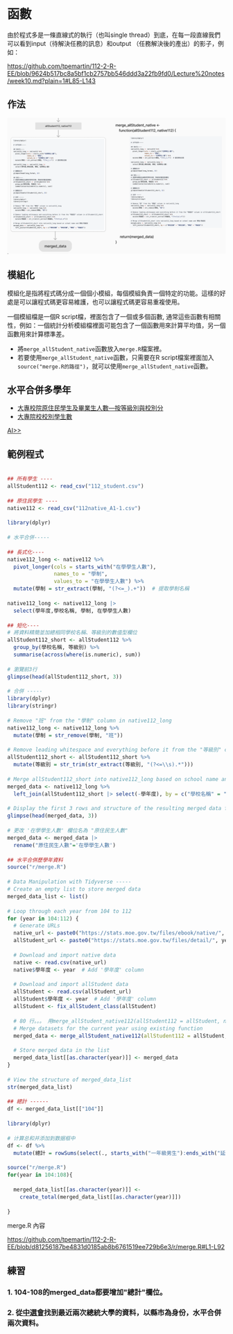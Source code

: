 # 函數

由於程式多是一條直線式的執行（也叫single thread）到底，在每一段直線我們可以看到input（待解決任務的訊息）和output （任務解決後的產出）的影子，例如： 

https://github.com/tpemartin/112-2-R-EE/blob/9624b517bc8a5bf1cb2757bb546ddd3a22fb9fd0/Lecture%20notes/week10.md?plain=1#L85-L143

## 作法

[![](../img/2024-04-28-06-22-46.png)](https://www.figma.com/file/JF501BeiuwS0C1Hz0tfCyh/teaching-R?type=whiteboard&node-id=26-155&t=qoKsCm8otfQtDuNQ-4)

## 模組化

模組化是指將程式碼分成一個個小模組，每個模組負責一個特定的功能。這樣的好處是可以讓程式碼更容易維護，也可以讓程式碼更容易重複使用。

一個模組檔是一個R script檔，裡面包含了一個或多個函數, 通常這些函數有相關性，例如：一個統計分析模組檔裡面可能包含了一個函數用來計算平均值，另一個函數用來計算標準差。

  - 將`merge_allStudent_native`函數放入`merge.R`檔案裡。  
  - 若要使用`merge_allStudent_native`函數，只需要在R script檔案裡面加入`source("merge.R的路徑")`，就可以使用`merge_allStudent_native`函數。

## 水平合併多學年


- [大專校院原住民學生及畢業生人數—按等級別與校別分](https://data.gov.tw/dataset/33514)  
- [大專院校校別學生數](https://data.gov.tw/dataset/6231)

[AI>>](./week11-prompt.md#水平合併多學年)

## 範例程式

```r

## 所有學生 ----
allStudent112 <- read_csv("112_student.csv")

## 原住民學生 ----
native112 <- read_csv("112native_A1-1.csv")
  
library(dplyr)

# 水平合併-----

## 長式化----
native112_long <- native112 %>%
  pivot_longer(cols = starts_with("在學學生人數"), 
               names_to = "學制", 
               values_to = "在學學生人數") %>%
  mutate(學制 = str_extract(學制, "(?<=_).+"))  # 提取學制名稱

native112_long <- native112_long |>
  select(學年度,學校名稱, 學制, 在學學生人數)

## 短化----
# 將資料精簡並加總相同學校名稱、等級別的數值型欄位
allStudent112_short <- allStudent112 %>%
  group_by(學校名稱, 等級別) %>%
  summarise(across(where(is.numeric), sum))

# 瀏覽前3行
glimpse(head(allStudent112_short, 3))

# 合併 -----
library(dplyr)
library(stringr)

# Remove "班" from the "學制" column in native112_long
native112_long <- native112_long %>%
  mutate(學制 = str_remove(學制, "班"))

# Remove leading whitespace and everything before it from the "等級別" column in allStudent112_short
allStudent112_short <- allStudent112_short %>%
  mutate(等級別 = str_trim(str_extract(等級別, "(?<=\\s).*")))

# Merge allStudent112_short into native112_long based on school name and 學制/等級別
merged_data <- native112_long %>%
  left_join(allStudent112_short |> select(-學年度), by = c("學校名稱" = "學校名稱", "學制" = "等級別"))

# Display the first 3 rows and structure of the resulting merged data frame
glimpse(head(merged_data, 3))

# 更改 '在學學生人數' 欄位名為 "原住民生人數"
merged_data <- merged_data |>
  rename("原住民生人數"='在學學生人數')

## 水平合併歷學年資料
source("r/merge.R")

# Data Manipulation with Tidyverse -----
# Create an empty list to store merged data
merged_data_list <- list()

# Loop through each year from 104 to 112
for (year in 104:112) {
  # Generate URLs
  native_url <- paste0("https://stats.moe.gov.tw/files/ebook/native/", year, "/", year, "native_A1-1.csv")
  allStudent_url <- paste0("https://stats.moe.gov.tw/files/detail/", year, "/", year, "_student.csv")
  
  # Download and import native data
  native <- read.csv(native_url)
  native$學年度 <- year  # Add '學年度' column
  
  # Download and import allStudent data
  allStudent <- read.csv(allStudent_url)
  allStudent$學年度 <- year  # Add '學年度' column
  allStudent <- fix_allStudent_class(allStudent)
  
  # 80 行。。。 用merge_allStudent_native112(allStudent112 = allStudent, native112 = native)來代表
  # Merge datasets for the current year using existing function
  merged_data <- merge_allStudent_native112(allStudent112 = allStudent, native112 = native)
  
  # Store merged data in the list
  merged_data_list[[as.character(year)]] <- merged_data
}

# View the structure of merged_data_list
str(merged_data_list)

## 總計 ------
df <- merged_data_list[["104"]]

library(dplyr)

# 计算总和并添加到数据框中
df <- df %>%
  mutate(總計 = rowSums(select(., starts_with("一年級男生"):ends_with("延修生女生"))))

source("r/merge.R")
for(year in 104:108){
  
  merged_data_list[[as.character(year)]] <- 
    create_total(merged_data_list[[as.character(year)]])
  
}

```

merge.R 內容

https://github.com/tpemartin/112-2-R-EE/blob/d81256187be4831d0185ab8b6761519ee729b6e3/r/merge.R#L1-L92

## 練習

### 1. 104-108的merged_data都要增加"總計"欄位。




### 2. 從[中選會](https://db.cec.gov.tw/ElecTable/Election?type=President)找到最近兩次總統大學的資料，以縣市為身份，水平合併兩次資料。